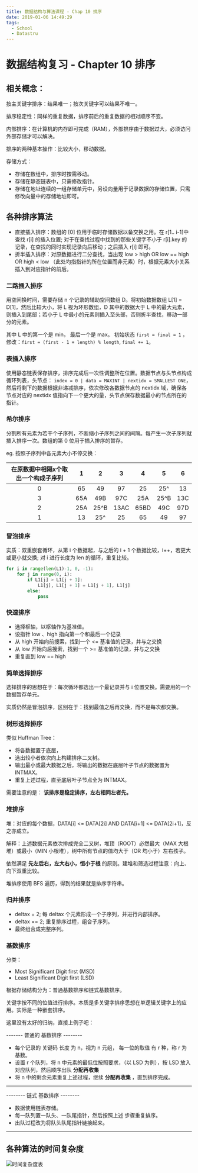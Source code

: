 ```yaml
---
title: 数据结构与算法课程 - Chap 10 排序
date: 2019-01-06 14:49:29
tags:
  - School
  - Datastru
---
```


# 数据结构复习 - Chapter 10 排序

## 相关概念：

按主关键字排序：结果唯一；按次关键字可以结果不唯一。

排序稳定性：同样的重复数据，排序前后的重复数据的相对顺序不变。

内部排序：在计算机的内存即可完成（RAM），外部排序由于数据过大，必须访问外部存储才可以解决。

排序的两种基本操作：比较大小，移动数据。

存储方式：

- 存储在数组中，排序时按需移动。
- 存储在静态链表中，只需修改指针。
- 存储在地址连续的一组存储单元中，另设向量用于记录数据的存储位置，只需修改向量中的存储地址即可。

## 各种排序算法

- 直接插入排序：数组的 [0] 位用于临时存储数据以备交换之用。在 r[1.. i-1]中查找 r[i] 的插入位置; 对于在查找过程中找到的那些关键字不小于 r[i].key 的记录，在查找的同时实现记录向后移动；之后插入 r[i] 即可。
- 折半插入排序：对原数据进行二分查找，当出现 low > high OR low == high OR high < low （此处均指指针的所在位置而非元素）时，根据元素大小关系插入到对应指针的前后。

### 二路插入排序

用空间换时间，需要存储 n 个记录的辅助空间数组 D。将初始数据数组 L[1] = D[1]，然后比较大小，将 L 视为环形数组，D 其中的数据大于 L 中的最大元素，则插入到尾部；若小于 L 中最小的元素则插入至头部，否则折半查找，移动一部分的元素。

其中 L 中的第一个是 min， 最后一个是 max。 初始状态 `first = final = 1` ，修改：`first = (first - 1 + length) % length`, `final += 1`。

### 表插入排序

使用静态链表保存排序，排序完成后一次性调整所在位置。数据节点与头节点构成循环列表，头节点： `index = 0 | data = MAXINT | nextidx = SMALLEST ONE`，然后将剩下的数据根据非递减排序，依次修改各数据节点的 nextidx 域，确保各节点对应的 nextidx 值指向下一个更大的量，头节点保存数据最小的节点所在的指针。

### 希尔排序

分割所有元素为若干个子序列，不断缩小子序列之间的间隔。每产生一次子序列就插入排序一次。数组的第 0 位用于插入排序的暂存。

eg. 按照子序列中各元素大小不停交换： 

| 在原数据中相隔x个取出一个构成子序列 |  1   |  2   |  3   |  4   |  5   |  6   |
| :---------------------------------: | :--: | :--: | :--: | :--: | :--: | :--: |
|                  0                  |  65  |  49  |  97  |  25  | 25^  |  13  |
|                  3                  | 65A  | 49B  | 97C  | 25A  | 25^B | 13C  |
|                  2                  | 25A  | 25^B | 13AC | 65BD | 49C  | 97D  |
|                  1                  |  13  | 25^  |  25  |  65  |  49  |  97  |


### 冒泡排序

实质：双重嵌套循环，从第 i 个数据起，与之后的 i + 1 个数据比较，i++，若更大或更小就交换;
对 i 进行长度为 len 的循环，重复比较。

```python
for i in range(len(L1)-1, 0, -1):
    for j in range(0, i):
        if L1[j] > L1[j + 1]:
            L1[j], L1[j + 1] = L1[j + 1], L1[j]
        else:
            pass
```

### 快速排序

- 选择枢轴，以枢轴作为基准值。
- 设指针 low 、high 指向第一个和最后一个记录
- 从 high 开始向前搜索，找到一个 <= 基准值的记录，并与之交换
- 从 low 开始向后搜索，找到一个 >= 基准值的记录，并与之交换
- 重复直到 low == high

### 简单选择排序

选择排序的思想在于：每次循环都选出一个最记录并与 i 位置交换。需要用的一个数据暂存单元。

实质仍然是冒泡排序，区别在于：找到最值之后再交换，而不是每次都交换。

### 树形选择排序

类似 Huffman Tree：

- 将各数据置于底层，
- 选出较小者依次向上构建排序二叉树。
- 输出最小或最大数据之后，将输出的数据在底层叶子节点的数据置为 INTMAX。
- 重复上述过程，直至底层叶子节点全为 INTMAX。

需要注意的是： **该排序是稳定排序，左右相同左者先。**

### 堆排序

堆：对应的每个数据，DATA[i] <= DATA[2i] AND DATA[i+1] <= DATA[2i+1]，反之亦成立。

解释：上述数据元素依次排成完全二叉树，堆顶（ROOT）必然最大（MAX 大根堆）或最小（MIN 小根堆），树中所有节点的值均大于（OR 均小于）左右孩子。

依然满足 **先左后右，左大右小，恒小于根** 的原则。建堆和筛选过程注意：向上、向下双重比较。

堆排序使用 BFS 遍历，得到的结果就是排序字符串。

### 归并排序

- deltax = 2; 每 deltax 个元素形成一个子序列，并进行内部排序。
- deltax ×= 2; 重复排序过程，组合子序列。
- 最终组合成完整序列。

### 基数排序

分类：

- Most Significant Digit first (MSD)
- Least Significant Digit first (LSD)

根据存储结构分为：普通基数排序和链式基数排序。

关键字按不同的位值进行排序。本质是多关键字排序思想在单逻辑关键字上的应用。实际是一种嵌套排序。

这里没有太好的归纳，直接上例子吧：

------- 普通的 基数排序 --------

- 每个记录的 关键码 长度 为 n，视为 n 元组， 每一位的取值 有 r 种，称 r 为基数。
- 设置 r 个队列，将 n 中元素的最低位按照要求，（以 LSD 为例），按 LSD 放入对应队列，然后顺序出队  **分配再收集**
- 将 n 中的剩余元素重复上述过程，继续 **分配再收集** ，直到排序完成。

-----------------------------

-------- 链式 基数排序 --------

- 数据使用链表存储。
- 每一队列置一队头、一队尾指针，然后按照上述 步骤重复排序。
- 出队过程改为将队头队尾指针链接起来。

-----------------------------

## 各种算法的时间复杂度

![时间复杂度表](https://yygc.zzjnyyz.cn/asset_files/2019-sort-complexity.png)


